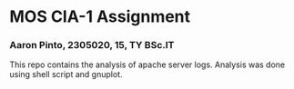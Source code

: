 # MOS CIA-1 Assignment
### Aaron Pinto, 2305020, 15, TY BSc.IT
This repo contains the analysis of apache server logs. Analysis was done using shell script and gnuplot.
